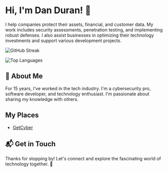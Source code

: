 # Hi, I'm Dan Duran! 👋

I help companies protect their assets, financial, and customer data. My work includes security assessments, penetration testing, and implementing robust defenses. I also assist businesses in optimizing their technology investments and support various development projects.

![GitHub Streak](https://github-readme-streak-stats.herokuapp.com/?user=dan-duran&theme=vue-dark&hide_border=true)

![Top Languages](https://github-readme-stats.vercel.app/api/top-langs/?username=dan-duran&theme=vue-dark&hide_border=true&layout=compact)


## 🚀 About Me

For 15 years, I've worked in the tech industry. I'm a cybersecurity pro, software developer, and technology enthusiast. I'm passionate about sharing my knowledge with others.

## My Places
- [GetCyber](https://getcyber.me/s)


## 📬 Get in Touch

Thanks for stopping by! Let's connect and explore the fascinating world of technology together. 🚀
